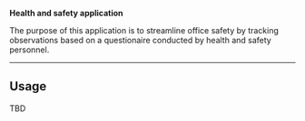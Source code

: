 **Health and safety application**

The purpose of this application is to streamline office safety by tracking observations based on a questionaire conducted by health and safety personnel.

---

## Usage

TBD